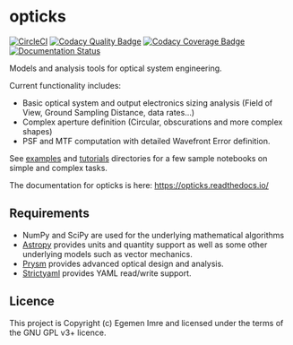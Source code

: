 # opticks

[![CircleCI](https://dl.circleci.com/status-badge/img/gh/egemenimre/opticks/tree/main.svg?style=shield)](https://dl.circleci.com/status-badge/redirect/gh/egemenimre/opticks/tree/main)
[![Codacy Quality Badge](https://app.codacy.com/project/badge/Grade/cfb326d301ac488c8fdc2add21966bdd)](https://app.codacy.com/gh/egemenimre/opticks/dashboard?utm_source=gh&utm_medium=referral&utm_content=&utm_campaign=Badge_grade)
[![Codacy Coverage Badge](https://app.codacy.com/project/badge/Coverage/cfb326d301ac488c8fdc2add21966bdd)](https://app.codacy.com/gh/egemenimre/opticks/dashboard?utm_source=gh&utm_medium=referral&utm_content=&utm_campaign=Badge_coverage)
[![Documentation Status](https://readthedocs.org/projects/opticks/badge/?version=latest)](https://opticks.readthedocs.io/en/latest/?badge=latest)

Models and analysis tools for optical system engineering.

Current functionality includes:

- Basic optical system and output electronics sizing analysis (Field of View, Ground Sampling Distance, data rates...)
- Complex aperture definition (Circular, obscurations and more complex shapes)
- PSF and MTF computation with detailed Wavefront Error definition.

See [examples](docs/examples) and [tutorials](docs/tutorials) directories for a few sample notebooks on simple and complex tasks.

The documentation for opticks is here: <https://opticks.readthedocs.io/>

## Requirements

- NumPy and SciPy are used for the underlying mathematical algorithms
- [Astropy](https://www.astropy.org/) provides units and quantity support as well as some other underlying models such as vector mechanics.
- [Prysm](https://github.com/brandondube/prysm/) provides advanced optical design and analysis.
- [Strictyaml](https://github.com/crdoconnor/strictyaml) provides YAML read/write support.

## Licence

This project is Copyright (c) Egemen Imre and licensed under the terms of the GNU GPL v3+ licence.
